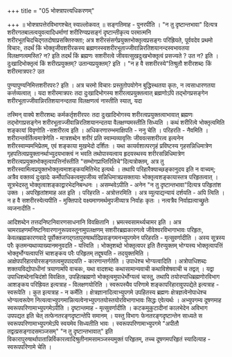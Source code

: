 +++
title = "05 भोक्त्रापत्त्यधिकरणम्"

+++
॥ भोक्त्रापत्तेरविभागश्चेत् स्याल्लोकवत् ॥ सङ्गतिमाह - पुनरपीति । "न तु दृष्टान्तभावा" दित्यत्र शरीरगतबालत्वयुवत्वादिधर्माणां शरीरिण्यप्रसङ्गं दृष्टान्तीकृत्य परमात्मनि शरीरभूतचिदचिद्गतदोषाप्रसक्तिरुक्ता; अत्र शरीरसंसर्गप्रयुक्तभोक्तृत्वप्रसङ्गः परिह्रियते, पूर्ववदेव प्रथमो विचारः, तदर्थं किं भोक्तृजीवशरीरकस्य ब्रह्मणस्स्वशरीरभूताज्जीवान्निरतिशयानन्दस्वभावतया विलक्षणत्वमस्ति? न? इति तदर्थं किं ब्रह्मणः सशरीरत्वे जीववत्सुखदुःखभोक्तृत्वं प्रसज्यते ? उत न? इति । दुःखादिभोक्तृत्वं किं शरीरप्रयुक्तम्? उतान्यप्रयुक्तम्? इति । "न ह वै सशरीरस्ये"तिश्रुतौ शरीरशब्दः किं शरीरमात्रपरः? उत

पुण्यापुण्यनिमित्तशरीरपरः? इति । अत्र चरमो विचारः प्रस्तुतोपयोगेन बुद्धिस्थतया कृतः, न त्वसाधारणतया कर्त्तव्यत्वात् । यदा शरीरमात्रपरः तदा दुःखादिभोगस्य शरीरत्वप्रयुक्तत्वात् ब्रह्मणोऽपि तद्भोगप्रसङ्गेन शरीरभूताज्जीवान्निरतिशयानन्दतया विलक्षणत्वं नास्तीति स्यात्, यदा

तस्मिन् वाक्ये शरीरशब्दः कर्मकर्तृशरीरपरः तदा दुःखादिभोगस्य शरीरत्वप्रयुक्तत्वाभावात् ब्रह्मणः तद्भोगाप्रसङ्गेन शरीरभूताज्जीवान्निरतिशयानन्दतया वैलक्षण्यमस्तीति सिध्यति । कथं शरीरित्वे भोक्तृत्वमिति शङ्कायां विवृणोति -सशरीरत्व इति । अधिकरणारम्भमाक्षिपति - ननु चेति । परिहरति - नैवमिति । शरीरान्तर्वर्तित्वमात्रेणेति - मात्रशब्देन शरीरं प्रति स्वाम्यव्यावृत्तिः जीववत्सशरीरत्व इत्यनेन शरीरस्वाम्यमभिप्रेतम्, एवं शङ्काया मुखभेदो दर्शितः । यथा कायर्वशात्परगृहं प्रविष्टस्य गृहसन्निधिमात्रेण गृहपतित्वप्रयुक्तानर्थाभ्युदयभाक्त्वं न भवति तथोपास्यत्वाय हृदयस्थस्य शरीरसन्निधिमात्रेण शरीरत्वप्रयुक्तभोक्तृत्वापत्तिर्नास्तीति "सम्भोगप्राप्तिरितिचे"दित्यत्रोक्तम्, अत्र तु शरीरस्वामित्वप्रयुक्तभोक्तृत्वमाशङ्कयमितिभेद इत्यर्थः । तथापि परिहारैक्याच्छङ्कानुदय इति न वाच्यम्; अत्रैव वक्तव्यं दुःखादेः कर्मोपाधिकत्वमुपजीव्य सन्निधिमात्रप्रसक्तायाः भोक्तृत्वशङ्कायास्तत्र परिहृतत्वात् । सूत्रभेदस्तु भोक्तृत्वाशङ्काद्वारभेदनिबन्धनः । असम्भवेऽपीति - अनेन "न तु दृष्टान्तभावा"दित्यत्र परिहृतांश उक्तः । अपरिहृतांशमाह अत इति । परिहरति - अत्रोत्तरमिति । अत्र व्युत्पाद्यन्यायं दर्शयति - अपि त्विति । न ह वै सशरीरस्येत्यपीति - मुक्तिपादे वक्ष्यमाणमर्थमुपजीव्यात्र निर्वाहः कृतः । नत्वत्रैव निर्वाह्यत्वाच्छ्रुतेः व्यजनादीति -

आदिशब्देन तत्तदनिष्टनिवारणसाधनानि विवक्षितानि । भ्रमत्स्वसामर्थ्यचामर इति । अत्र चामरग्रहणमनिष्टनिवारणानुरूपवस्तूनामुपलक्षणम् सशरीरब्रह्मकारणत्वे जीवेश्वरविभागाभावः परिहृतः, केवलब्रह्मकारणवादे पूर्वोक्तजगद्गतापुरुषार्थादिप्रसङ्गमनभ्युपगमेन परिहरति - मृत्सुवर्णादीति । अस्य सूत्रस्य परैः कृतमन्यथाव्याख्यानमनुवदति - यत्त्विति । भोक्तृशब्दो भोक्तृत्वपर इति तैरप्युक्तम् भोग्यस्य भोक्तृत्वापत्तिं भोक्तृर्भोग्यत्वापत्तिं चाशङ्कय परैः परिहृतम् तद्दूषयति - तदयुक्तमिति । आक्षेपपरिहारयोरसङ्गतत्वमुपपादयति - कारणान्तर्गतेति । उपाधेश्च भोग्यत्वादिति । अत्रोपाधिशब्दः शक्तयविद्योपाधीनां त्रयाणामपि वाचकः, यथा वादशब्दः कथासामान्यवाची कथाविशेषवाची च तद्वत् । यद्वा उपाधिशब्देनाचिदंशो विवक्षितः, उपहितब्रह्मणो भोक्तृत्वमुपाधेर्भोग्यत्वं चास्तु, तथापि तयोरुपाधिब्रह्मणोरविभाग आशङ्कय परिह्रियत इत्यत्राह - विलक्षणयोरिति । स्वरूपस्यैव परिणामे शङ्कापरिहारावुपपद्येते इत्यत्राह - स्वरूपेति । कुत इत्यत्राह - न कर्मेति । क्षेत्रज्ञानादित्वाभ्युपगमे उपहितस्य ब्रह्मणः क्षेत्रज्ञत्वेनोपाधेश्च भोग्यत्वरूपेण नित्यत्वाभ्युपगमान्नित्यत्वेनाभ्युपगतयोस्तयोरविभागाभावः सिद्धः एवेत्यर्थः । अभ्युपगम्य दूषणमाह स्वरूपपरिणामाभ्युपगमेऽपीति । दृष्टान्तमाह - मृत्सुवर्णादीति । कटकमुकुटादीनां कालभेदेन अविभाग उपपद्यत इति चेत् तत्फेनतरङ्गदृष्टान्तेपि समानम् । यस्तु विभागः फेनतरङ्गदृष्टान्तेन साध्यते स स्वरूपपरिणामाभ्युपगमेऽपि स्वयमेव सिध्यतीति भावः । स्वरूपपरिणामाभ्युपगमे "अपीतौ तद्वत्प्रसङ्गादसमञ्जसम्" "न तु दृष्टान्तभावात्" इति विकारापुरुषार्थापातान्निर्विकारत्वादिश्रुतीनामसामञ्जस्यमुक्तं परिहृतम्, तच्च दूषणमपरिहृतं स्यादित्याह - स्वरूपपरिणामे चेति ।

